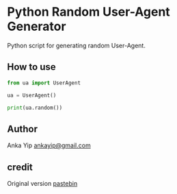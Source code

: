 # Python Random User-Agent Generator

Python script for generating random User-Agent.

## How to use

```python
from ua import UserAgent

ua = UserAgent()

print(ua.random())
```

## Author
Anka Yip <ankayip@gmail.com>

## credit 
Original version [pastebin](http://pastebin.com/zYPWHnc6)
